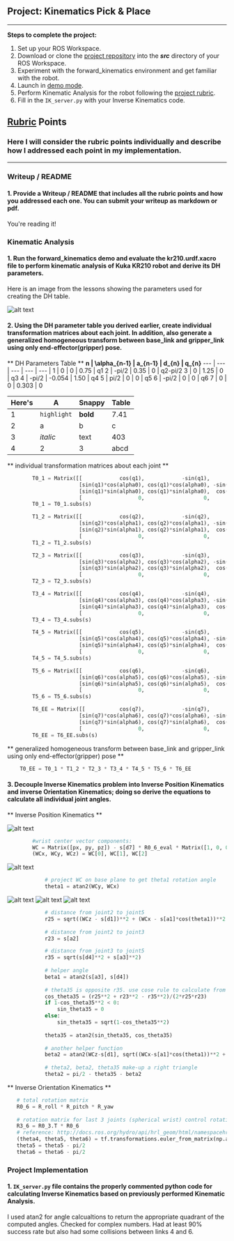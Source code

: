 ## Project: Kinematics Pick & Place

---


**Steps to complete the project:**  


1. Set up your ROS Workspace.
2. Download or clone the [project repository](https://github.com/udacity/RoboND-Kinematics-Project) into the ***src*** directory of your ROS Workspace.  
3. Experiment with the forward_kinematics environment and get familiar with the robot.
4. Launch in [demo mode](https://classroom.udacity.com/nanodegrees/nd209/parts/7b2fd2d7-e181-401e-977a-6158c77bf816/modules/8855de3f-2897-46c3-a805-628b5ecf045b/lessons/91d017b1-4493-4522-ad52-04a74a01094c/concepts/ae64bb91-e8c4-44c9-adbe-798e8f688193).
5. Perform Kinematic Analysis for the robot following the [project rubric](https://review.udacity.com/#!/rubrics/972/view).
6. Fill in the `IK_server.py` with your Inverse Kinematics code. 


[//]: # (Image References)

[image1]: ./misc_images/Kuka_config.png
[image2]: ./misc_images/Sperical_Wrist_Location.png
[image3]: ./misc_images/theta1.png
[image4]: ./misc_images/beta1.png
[image5]: ./misc_images/theta2.png
[image6]: ./misc_images/theta3.png


## [Rubric](https://review.udacity.com/#!/rubrics/972/view) Points
### Here I will consider the rubric points individually and describe how I addressed each point in my implementation.  

---
### Writeup / README

#### 1. Provide a Writeup / README that includes all the rubric points and how you addressed each one.  You can submit your writeup as markdown or pdf.  

You're reading it!

### Kinematic Analysis
#### 1. Run the forward_kinematics demo and evaluate the kr210.urdf.xacro file to perform kinematic analysis of Kuka KR210 robot and derive its DH parameters.

Here is an image from the lessons showing the parameters used for creating the DH table.

![alt text][image1]

#### 2. Using the DH parameter table you derived earlier, create individual transformation matrices about each joint. In addition, also generate a generalized homogeneous transform between base_link and gripper_link using only end-effector(gripper) pose.

** DH Parameters Table **
**n | \alpha_{n-1} | a_{n-1} | d_{n} | q_{n}**
--- | --- | --- | --- | --- |
1 | 0 | 0 | 0.75 | q1
2 | -pi/2 | 0.35 | 0 | q2-pi/2
3 | 0 | 1.25 | 0 | q3
4 |  -pi/2 | -0.054 | 1.50 | q4
5 | pi/2 | 0 | 0 | q5
6 | -pi/2 | 0 | 0 | q6
7 | 0 | 0 | 0.303 | 0


Here's | A | Snappy | Table
--- | --- | --- | ---
1 | `highlight` | **bold** | 7.41
2 | a | b | c
3 | *italic* | text | 403
4 | 2 | 3 | abcd

** individual transformation matrices about each joint **
```python
        T0_1 = Matrix([[            cos(q1),            -sin(q1),            0,              a0],
                       [sin(q1)*cos(alpha0), cos(q1)*cos(alpha0), -sin(alpha0), -sin(alpha0)*d1],
                       [sin(q1)*sin(alpha0), cos(q1)*sin(alpha0),  cos(alpha0),  cos(alpha0)*d1],
                       [                  0,                   0,            0,               1]])
        T0_1 = T0_1.subs(s)

        T1_2 = Matrix([[            cos(q2),            -sin(q2),            0,              a1],
                       [sin(q2)*cos(alpha1), cos(q2)*cos(alpha1), -sin(alpha1), -sin(alpha1)*d2],
                       [sin(q2)*sin(alpha1), cos(q2)*sin(alpha1),  cos(alpha1),  cos(alpha1)*d2],
                       [                  0,                   0,            0,               1]])
        T1_2 = T1_2.subs(s)

        T2_3 = Matrix([[            cos(q3),            -sin(q3),            0,              a2],
                       [sin(q3)*cos(alpha2), cos(q3)*cos(alpha2), -sin(alpha2), -sin(alpha2)*d3],
                       [sin(q3)*sin(alpha2), cos(q3)*sin(alpha2),  cos(alpha2),  cos(alpha2)*d3],
                       [                  0,                   0,            0,               1]])
        T2_3 = T2_3.subs(s)

        T3_4 = Matrix([[            cos(q4),            -sin(q4),            0,              a3],
                       [sin(q4)*cos(alpha3), cos(q4)*cos(alpha3), -sin(alpha3), -sin(alpha3)*d4],
                       [sin(q4)*sin(alpha3), cos(q4)*sin(alpha3),  cos(alpha3),  cos(alpha3)*d4],
                       [                  0,                   0,            0,               1]])
        T3_4 = T3_4.subs(s)

        T4_5 = Matrix([[            cos(q5),            -sin(q5),            0,              a4],
                       [sin(q5)*cos(alpha4), cos(q5)*cos(alpha4), -sin(alpha4), -sin(alpha4)*d5],
                       [sin(q5)*sin(alpha4), cos(q5)*sin(alpha4),  cos(alpha4),  cos(alpha4)*d5],
                       [                  0,                   0,            0,               1]])
        T4_5 = T4_5.subs(s) 

        T5_6 = Matrix([[            cos(q6),            -sin(q6),            0,              a5],
                       [sin(q6)*cos(alpha5), cos(q6)*cos(alpha5), -sin(alpha5), -sin(alpha5)*d6],
                       [sin(q6)*sin(alpha5), cos(q6)*sin(alpha5),  cos(alpha5),  cos(alpha5)*d6],
                       [                  0,                   0,            0,               1]])
        T5_6 = T5_6.subs(s) 

        T6_EE = Matrix([[           cos(q7),            -sin(q7),            0,              a6],
                       [sin(q7)*cos(alpha6), cos(q7)*cos(alpha6), -sin(alpha6), -sin(alpha6)*d7],
                       [sin(q7)*sin(alpha6), cos(q7)*sin(alpha6),  cos(alpha6),  cos(alpha6)*d7],
                       [                  0,                   0,            0,               1]])
        T6_EE = T6_EE.subs(s)

```

** generalized homogeneous transform between base_link and gripper_link using only end-effector(gripper) pose **
```python
	T0_EE = T0_1 * T1_2 * T2_3 * T3_4 * T4_5 * T5_6 * T6_EE
```

#### 3. Decouple Inverse Kinematics problem into Inverse Position Kinematics and inverse Orientation Kinematics; doing so derive the equations to calculate all individual joint angles.


** Inverse Position Kinematics **


![alt text][image2]

```python
        #wrist center vector components:
        WC = Matrix([px, py, pz]) - s[d7] * R0_6_eval * Matrix([1, 0, 0])
        (WCx, WCy, WCz) = WC[0], WC[1], WC[2]
```


![alt text][image3]

```python
            # project WC on base plane to get theta1 rotation angle
            theta1 = atan2(WCy, WCx)
```

![alt text][image4] ![alt text][image5] ![alt text][image6]

```python
            # distance from joint2 to joint5
            r25 = sqrt((WCz - s[d1])**2 + (WCx - s[a1]*cos(theta1))**2 + (WCy - s[a1]*sin(theta1))**2)
            
            # distance from joint2 to joint3
            r23 = s[a2]

            # distance from joint3 to joint5
            r35 = sqrt(s[d4]**2 + s[a3]**2)
            
            # helper angle 
            beta1 = atan2(s[a3], s[d4])
            
            # theta35 is opposite r35. use cose rule to calculate from r23,r25,r35
            cos_theta35 = (r25**2 + r23**2 - r35**2)/(2*r25*r23)
            if 1-cos_theta35**2 < 0:
                sin_theta35 = 0
            else:
                sin_theta35 = sqrt(1-cos_theta35**2)
                
            theta35 = atan2(sin_theta35, cos_theta35)          
            
            # another helper function
            beta2 = atan2(WCz-s[d1], sqrt((WCx-s[a1]*cos(theta1))**2 + (WCy-s[a1]*sin(theta1))**2))
            
            # theta2, beta2, theta35 make-up a right triangle
            theta2 = pi/2 - theta35 - beta2
```


** Inverse Orientation Kinematics **

```python
   # total rotation matrix
   R0_6 = R_roll * R_pitch * R_yaw 
        
   # rotation matrix for last 3 joints (spherical wrist) control rotation of EE
   R3_6 = R0_3.T * R0_6
   # reference: http://docs.ros.org/hydro/api/hrl_geom/html/namespacehrl__geom_1_1transformations.html#a8ca9b0bdcd7c401ef619c1a644b3203f
   (theta4, theta5, theta6) = tf.transformations.euler_from_matrix(np.array(R3_6_eval).astype(np.float64), axes = 'ryzx')
   theta5 = theta5 - pi/2
   theta6 = theta6 - pi/2
```




### Project Implementation

#### 1. `IK_server.py` file contains the properly commented python code for calculating Inverse Kinematics based on previously performed Kinematic Analysis.  


I used atan2 for angle calcualtions to return the appropriate quadrant of the computed angles. Checked for complex numbers. Had at least 90% success rate but also had some collisions between links 4 and 6. 

 




